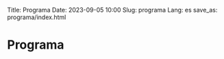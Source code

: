Title: Programa
Date: 2023-09-05 10:00
Slug: programa
Lang: es
save_as: programa/index.html


# Programa
